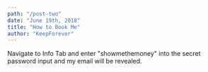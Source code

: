 ```yaml
---
path: "/post-two"
date: "June 19th, 2018"
title: "How to Book Me"
author: "KeepForever"
---
```


Navigate to Info Tab and enter "showmethemoney" into the
secret password input and my email will be revealed.
